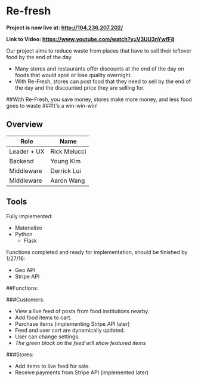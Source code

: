# Re-fresh

**Project is now live at: http://104.236.207.202/**

**Link to Video: https://www.youtube.com/watch?v=V3UU3nYwfF8**

Our project aims to reduce waste from places that have to sell their leftover food by the end of the day. 
  - Many stores and restaurants offer discounts at the end of the day on foods that would spoil or lose quality overnight.
  - With Re-Fresh, stores can post food that they need to sell by the end of the day and the discounted price they are selling for.


##With Re-Fresh, you save money, stores make more money, and less food goes to waste
###It's a win-win-win!

## Overview

| Role        | Name            |
|-------------|--------------   |
| Leader + UX | Rick Melucci    |
| Backend     |  Young Kim      |
| Middleware  |  Derrick Lui    |
| Middleware  |  Aaron Wang     |

## Tools

Fully implemented:
- Materialize
- Python
  - Flask
  
Functions completed and ready for implementation, should be finished by 1/27/16:
- Geo API
- Stripe API

##Functions:

###Customers:
  - View a live feed of posts from food institutions nearby.
  - Add food items to cart.
  - Purchase items (implementing Stripe API later)
  - Feed and user cart are dynamically updated.
  - User can change settings.
  - *The green block on the feed will show featured items*

###Stores:
  - Add items to live feed for sale.
  - Receive payments from Stripe API (implemented later)

